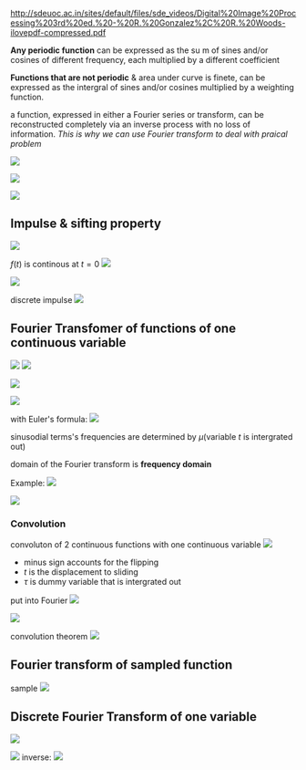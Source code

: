 http://sdeuoc.ac.in/sites/default/files/sde_videos/Digital%20Image%20Processing%203rd%20ed.%20-%20R.%20Gonzalez%2C%20R.%20Woods-ilovepdf-compressed.pdf

**Any periodic function** can be expressed as the su m of sines and/or cosines of different frequency, each multiplied by a different coefficient

**Functions that are not periodic** & area under curve is finete, can be expressed as the intergral of sines and/or cosines multiplied by a weighting function.

a function, expressed in either a Fourier series or transform, can be reconstructed completely via an inverse process with no loss of information.
*This is why we can use Fourier transform to deal with praical problem*

![](https://i.imgur.com/7Gs9Kxf.png)


![](https://i.imgur.com/3abwcjW.png)

![](https://i.imgur.com/RmCcOit.png)


## Impulse & sifting property
![](https://i.imgur.com/1b7CJOT.png)

$f(t)$ is continous at $t=0$
![](https://i.imgur.com/wEPqHT9.png)


![](https://i.imgur.com/aKbWNBN.png)

discrete impulse
![](https://i.imgur.com/oPEHgi2.png)

## Fourier Transfomer of functions of one continuous variable

![](https://i.imgur.com/B2jIXtV.png)
![](https://i.imgur.com/qxBzwYl.png)

![](https://i.imgur.com/XlJ32Me.png)

![](https://i.imgur.com/caHcfTb.png)

with Euler's formula:
![](https://i.imgur.com/3h1HA6h.png)

sinusodial terms's frequencies are determined by $\mu$(variable $t$ is intergrated out)

domain of the Fourier transform is **frequency domain**

Example:
![](https://i.imgur.com/6W4S7HQ.png)

![](https://i.imgur.com/XHQ3jhO.png)

### Convolution

convoluton of 2 continuous functions with one continuous variable
![](https://i.imgur.com/jsapBmA.png)

* minus sign accounts for the flipping
* $t$ is the displacement to sliding
* $\tau$ is dummy variable that is  intergrated out

put into Fourier
![](https://i.imgur.com/QBqZK3W.png)

![](https://i.imgur.com/XHqI4hN.png)

convolution theorem
![](https://i.imgur.com/jr9oXe7.png)

## Fourier transform of sampled function
sample
![](https://i.imgur.com/6ngy3VJ.png)


## Discrete Fourier Transform of one variable
![](https://i.imgur.com/4fwjOmt.png)

![](https://i.imgur.com/LG6dshM.png)
inverse:
![](https://i.imgur.com/o0bV4ow.png)
